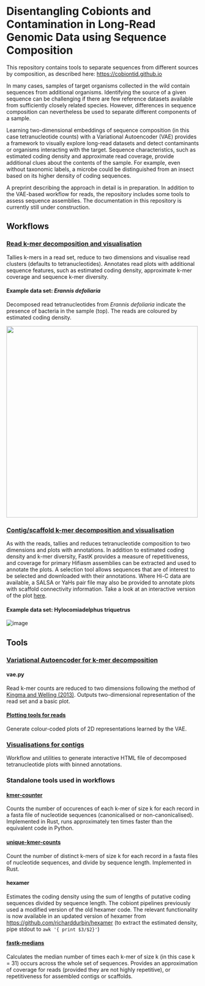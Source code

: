 # Disentangling Cobionts and Contamination in Long-Read Genomic Data using Sequence Composition
This repository contains tools to separate sequences from different sources by composition, as described here: https://cobiontid.github.io

In many cases, samples of target organisms collected in the wild contain sequences from additional organisms. Identifying the source of a given sequence can be challenging if there are few reference datasets available from sufficiently closely related species. However, differences in sequence composition can nevertheless be used to separate different components of a sample.

Learning two-dimensional embeddings of sequence composition (in this case tetranucleotide counts) with a Variational Autoencoder (VAE) provides a framework to visually explore long-read datasets and detect contaminants or organisms interacting with the target. Sequence characteristics, such as estimated coding density and approximate read coverage, provide additional clues about the contents of the sample. For example, even without taxonomic labels, a microbe could be distinguished from an insect based on its higher density of coding sequences.

A preprint describing the approach in detail is in preparation. In addition to the VAE-based workflow for reads, the repository includes some tools to assess sequence assemblies. The documentation in this repository is currently still under construction.

## Workflows
### <a href="https://github.com/CobiontID/read_VAE/tree/main/read_tools">Read k-mer decomposition and visualisation</a>

Tallies k-mers in a read set, reduce to two dimensions and visualise read clusters (defaults to tetranucleotides). Annotates read plots with additional sequence features, such as estimated coding density, approximate k-mer coverage and sequence k-mer diversity.

#### Example data set: _Erannis defoliaria_
Decomposed read tetranucleotides from _Erannis defoliaria_ indicate the presence of bacteria in the sample (top). The reads are coloured by estimated coding density.


<img src="https://github.com/CobiontID/read_VAE/assets/10507101/a408b0a5-cfe7-42f6-ac4f-f5b26db58fac" width=500>

### <a href="https://github.com/CobiontID/read_VAE/tree/main/contig_tools">Contig/scaffold k-mer decomposition and visualisation</a>

As with the reads, tallies and reduces tetranucleotide composition to two dimensions and plots with annotations. In addition to estimated coding density and k-mer diversity, FastK provides a measure of repetitiveness, and coverage for primary Hifiasm assemblies can be extracted and used to annotate the plots. A selection tool allows sequences that are of interest to be selected and downloaded with their annotations. Where Hi-C data are available, a SALSA or YaHs pair file may also be provided to annotate plots with scaffold connectivity information. Take a look at an interactive version of the plot [here](https://cobiontid.github.io/examples.html#scaffold-tetranucleotide-visualisation).

#### Example data set: Hylocomiadelphus triquetrus
![image](https://user-images.githubusercontent.com/10507101/133108115-a3dbe6af-a602-47d9-a56c-27887d464084.png)


## Tools

### <a href="https://github.com/CobiontID/read_VAE/tree/main/contig_tools/VAE">Variational Autoencoder for k-mer decomposition</a>
#### vae.py
Read k-mer counts are reduced to two dimensions following the method of <a href="https://arxiv.org/abs/1312.6114">Kingma and Welling (2013)</a>. Outputs two-dimensional representation of the read set and a basic plot.

#### [Plotting tools for reads](https://github.com/CobiontID/read_VAE/tree/main/read_tools/plotting_tools)
Generate colour-coded plots of 2D representations learned by the VAE.

### [Visualisations for contigs](https://github.com/CobiontID/read_VAE/tree/main/contig_tools)
Workflow and utilities to generate interactive HTML file of decomposed tetranucleotide plots with binned annotations.

### Standalone tools used in workflows
#### [kmer-counter](https://github.com/CobiontID/kmer-counter)
Counts the number of occurences of each k-mer of size k for each record in a fasta file of nucleotide sequences (canonicalised or non-canonicalised). Implemented in Rust, runs approximately ten times faster than the equivalent code in Python.

#### [unique-kmer-counts](https://github.com/CobiontID/unique-kmer-counts)
Count the number of distinct k-mers of size k for each record in a fasta files of nucleotide sequences, and divide by sequence length. Implemented in Rust.

#### hexamer
Estimates the coding density using the sum of lengths of putative coding sequences divided by sequence length. The cobiont pipelines previously used a modified version of the old hexamer code. The relevant functionality is now available in an updated version of hexamer from
https://github.com/richarddurbin/hexamer (to extract the estimated density, pipe stdout to `awk '{ print $3/$2}'`)

#### [fastk-medians](https://github.com/CobiontID/fastk-medians)
Calculates the median number of times each k-mer of size k (in this case k = 31) occurs across the whole set of sequences. Provides an approximation of coverage for reads (provided they are not highly repetitive), or repetitiveness for assembled contigs or scaffolds.
